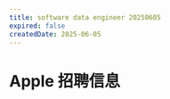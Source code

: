 ```yaml
---
title: software data engineer 20250605
expired: false
createdDate: 2025-06-05
---
```


# Apple 招聘信息

<JobPostingTable job-posting-json-path="apple/data/software-data-engineer-20250605.json" />

